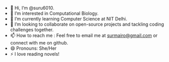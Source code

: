 - 👋 Hi, I’m @suru6010.
- 👀 I’m interested in Computational Biology.
- 🌱 I’m currently learning Computer Science at NIT Delhi.
- 💞️ I’m looking to collaborate on open-source projects and tackling coding challenges together.
- 📫 How to reach me : Feel free to email me at surmairo@gmail.com or connect with me on github.
- 😄 Pronouns: She/Her
- ⚡ I love reading novels!



